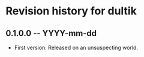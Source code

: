 # Revision history for dultik

## 0.1.0.0 -- YYYY-mm-dd

* First version. Released on an unsuspecting world.
